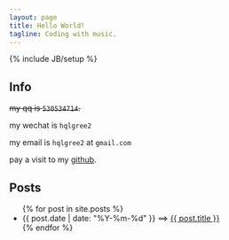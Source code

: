 ```yaml
---
layout: page
title: Hello World!
tagline: Coding with music.
---
```

{% include JB/setup %}

## Info

<del>my qq is `530534714`.</del>

my wechat is `hqlgree2`

my email is `hqlgree2` at `gmail.com`

pay a visit to my [github](http://github.com/gree2).

## Posts

<ul class="posts">
  {% for post in site.posts %}
    <li><span>{{ post.date | date: "%Y-%m-%d" }}</span> ==&gt; <a href="{{ BASE_PATH }}{{ post.url }}">{{ post.title }}</a></li>
  {% endfor %}
</ul>
